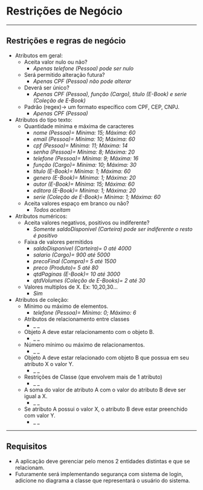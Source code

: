 # Restrições de Negócio

---
## Restrições e regras de negócio

- Atributos em geral:
  - Aceita valor nulo ou não? 
    - _Apenas telefone (Pessoa) pode ser nulo_
  - Será permitido alteração futura?
    - _Apenas CPF (Pessoa) não pode alterar_
  - Deverá ser único?
    - _Apenas CPF (Pessoa), função (Cargo), titulo (E-Book) e serie (Coleção de E-Book)_
  - Padrão (regex)-> um formato específico com CPF, CEP, CNPJ.
    - _Apenas CPF (Pessoa)_ 
- Atributos do tipo texto:
  - Quantidade mínima e máxima de caracteres
    - _nome (Pessoa)= Mínima: 15; Máxima: 60_
    - _email (Pessoa)= Mínima: 10; Máxima: 60_
    - _cpf (Pessoa)= Mínima: 11; Máxima: 14_
    - _senha (Pessoa)= Mínima: 8; Máxima: 20_
    - _telefone (Pessoa)= Mínima: 9; Máxima: 16_
    - _função (Cargo)= Mínima: 10; Máxima: 30_
    - _titulo (E-Book)= Mínima: 1; Máxima: 60_
    - _genero (E-Book)= Mínima: 1; Máxima: 20_
    - _autor (E-Book)= Mínima: 15; Máxima: 60_
    - _editora (E-Book)= Mínima: 1; Máxima: 20_
    - _serie (Coleção de E-Book)= Mínima: 1; Máxima: 60_
  - Aceita valores espaço em branco ou não?
    - _Todos aceitam_ 
- Atributos numéricos:
  - Aceita valores negativos, positivos ou indiferente?
    - _Somente saldoDisponivel (Carteira) pode ser indiferente o resto é positivo_ 
  - Faixa de valores permitidos
    - _saldoDisponivel (Carteira)= 0 até 4000_
    - _salario (Cargo)= 900 até 5000_
    - _precoFinal (Compra)= 5 até 1500_
    - _preco (Produto)= 5 até 80_
    - _qtdPaginas (E-Book)= 10 até 3000_
    - _qtdVolumes (Coleção de E-Books)= 2 até 30_
  - Valores multiplos de X. Ex: 10,20,30...
    - _Sim_
- Atributos de coleção:
  - Mínimo ou máximo de elementos.
    - _telefone (Pessoa)= Mínimo: 0; Máximo: 6_
  - Atributos de relacionamento entre classes
    - _ _
  - Objeto A deve estar relacionamento com o objeto B.
    - _ _
  - Número mínimo ou máximo de relacionamentos.
    - _ _
  - Objeto A deve estar relacionado com objeto B que possua em seu atributo X o valor Y.
    - _ _
  - Restrições de Classe (que envolvem mais de 1 atributo)
    - _ _
  - A soma do valor de atributo A com o valor do atributo B deve ser igual a X.
    - _ _
  - Se atributo A possui o valor X, o atributo B deve estar preenchido com valor Y.
    - _ _
 
---
## Requisitos

- A aplicação deve gerenciar pelo menos 2 entidades distintas e que se relacionam.
- Futuramente será implementando segurança com sistema de login, adicione no diagrama a classe que representará o usuário do sistema.
